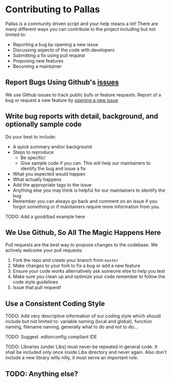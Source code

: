 # Contributing to Pallas

Pallas is a community driven script and your help means a lot! There are many different ways you can contribute to the project including but not limited to:

* Reporting a bug by opening a new issue
* Discussing aspects of the code with developers
* Submitting a fix using pull request
* Proposing new features
* Becoming a maintainer

## Report Bugs Using Github's [issues](https://github.com/TeamWector/pallas/-/issues)

We use Github issues to track public bufs or feature requests. Report of a bug or request a new feature by [opening a new issue](https://github.com/TeamWector/pallas/-/issues/new)

## Write bug reports with detail, background, and optionally sample code

Do your best to include:

* A quick summary and/or background
* Steps to reproduce
    * Be specific!
    * Give sample code if you can. This will help our maintainers to identify the bug and issue a fix
* What you expected would happen
* What actually happens
* Add the appropriate tags to the issue
* Anything else you may think is helpful for our maintainers to identify the bug
* Remember you can always go back and comment on an issue if you forgot something or if maintainers require more information from you.

TODO: Add a good/bad example here

## We Use Github, So All The Magic Happens Here

Pull requests are the best way to propose changes to the codebase. We actively welcome your pull requests:

1. Fork the repo and create your branch from `master`
2. Make changes to your fork to fix a bug or add a new feature
3. Ensure your code works alternatively ask someone else to help you test
4. Make sure you clean up and optimize your code remember to follow the code style guidelines
5. Issue that pull request!

## Use a Consistent Coding Style

TODO: Add very descriptive information of our coding style which should include but not limited to: variable naming (local and global), function naming, filename naming, generally what to do and not to do...

TODO: Suggest .editorconfig compliant IDE

TODO: Libraries (under Libs) must never be repeated in general code. It shall be included only once inside Libs directory and never again. Also don't include a new library willy nilly, it must serve an important role.

## TODO: Anything else?

